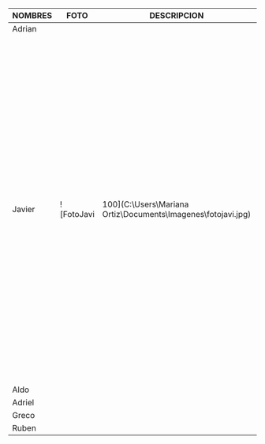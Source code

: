 |                 NOMBRES                |                     FOTO                   |              DESCRIPCION                   |       LINKEDIN                   |
|----------------------------------------|--------------------------------------------|--------------------------------------------|----------------------------------|
|  Adrian                                |                                            |                                            |                                  |
|  Javier                                |  ![FotoJavi|100](C:\Users\Mariana Ortiz\Documents\Imagenes\fotojavi.jpg)  |  Estudiante de Ingeniería de Software apasionado y también me considero una persona autodidacta. Ganador de concurso de robótica en la categoría de robot sumo autónomo. Tengo habilidades en la computación, soy responsable y comprometido con mis metas y bueno dirigiendo a un equipo escuchandolos y aprendiendo de ellos. Tengo conocimiento sobre python y proyectos básicos relacionados con machine learning.      |      [https://www.linkedin.com/in/javier-de-jesus-ortiz-miss-000457267/](https://www.linkedin.com/in/javier-de-jesus-ortiz-miss-000457267/)                          |
|  Aldo                                  |                                            |                                            |                                  |
|  Adriel                                |                                            |                                            |                                  |
|  Greco                                 |                                            |                                            |                                  |
|  Ruben                                 |                                            |                                            |                                  |



